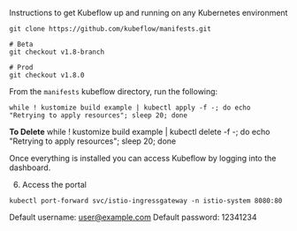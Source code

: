Instructions to get Kubeflow up and running on any Kubernetes environment

```
git clone https://github.com/kubeflow/manifests.git
```

```
# Beta
git checkout v1.8-branch

# Prod
git checkout v1.8.0
```

From the `manifests` kubeflow directory, run the following:
```
while ! kustomize build example | kubectl apply -f -; do echo "Retrying to apply resources"; sleep 20; done
```

**To Delete**
while ! kustomize build example | kubectl delete -f -; do echo "Retrying to apply resources"; sleep 20; done


Once everything is installed you can access Kubeflow by logging into the dashboard.

6. Access the portal
```
kubectl port-forward svc/istio-ingressgateway -n istio-system 8080:80
```

Default username: user@example.com
Default password: 12341234